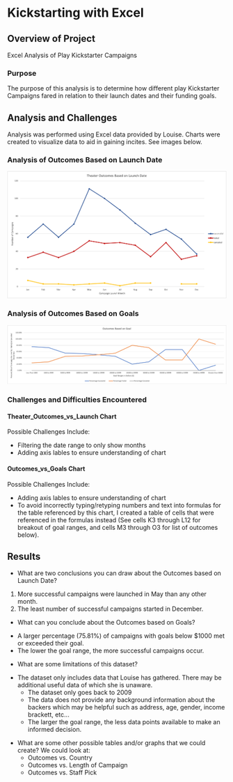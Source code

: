 # Kickstarting with Excel

## Overview of Project
Excel Analysis of Play Kickstarter Campaigns

### Purpose
The purpose of this analysis is to determine how different play Kickstarter Campaigns fared in relation to their launch dates and their funding goals.

## Analysis and Challenges
Analysis was performed using Excel data provided by Louise.  Charts were created to visualize data to aid in gaining incites.  See images below.

### Analysis of Outcomes Based on Launch Date
![Theater_Outcomes_vs_Launch_Month](Resources/Theater_Outcomes_vs_Launch.png)

### Analysis of Outcomes Based on Goals
![Outcomes_vs_Goals](Resources/Outcomes_vs_Goals.png)

### Challenges and Difficulties Encountered
#### Theater_Outcomes_vs_Launch Chart
Possible Challenges Include:
* Filtering the date range to only show months
* Adding axis lables to ensure understanding of chart

#### Outcomes_vs_Goals Chart
Possible Challenges Include:
* Adding axis lables to ensure understanding of chart
* To avoid incorrectly typing/retyping numbers and text into formulas for the table referenced by this chart, I created a table of cells that were referenced in the formulas instead (See cells K3 through L12 for breakout of goal ranges, and cells M3 through O3 for list of outcomes below).

## Results

- What are two conclusions you can draw about the Outcomes based on Launch Date?
1. More successful campaigns were launched in May than any other month.
2. The least number of successful campaigns started in December.

- What can you conclude about the Outcomes based on Goals?
 * A larger percentage (75.81%) of campaigns with goals below $1000 met or exceeded their goal.
 * The lower the goal range, the more successful campaigns occur.

- What are some limitations of this dataset?
 * The dataset only includes data that Louise has gathered.  There may be additional useful data of which she is unaware.
    * The dataset only goes back to 2009
    * The data does not provide any background information about the backers which may be helpful such as address, age, gender, income brackett, etc...
    * The larger the goal range, the less data points available to make an informed decision.

- What are some other possible tables and/or graphs that we could create?
We could look at:
     * Outcomes vs. Country
     * Outcomes vs. Length of Campaign
     * Outcomes vs. Staff Pick
